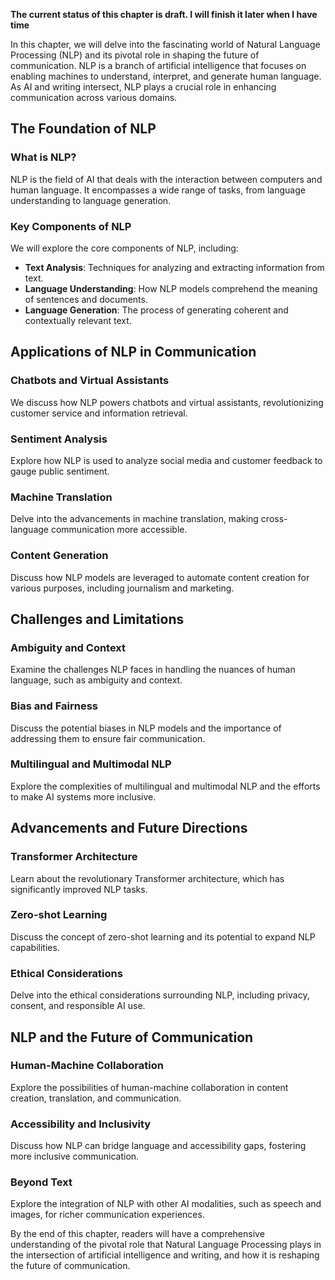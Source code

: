 **The current status of this chapter is draft. I will finish it later when I have time**

In this chapter, we will delve into the fascinating world of Natural Language Processing (NLP) and its pivotal role in shaping the future of communication. NLP is a branch of artificial intelligence that focuses on enabling machines to understand, interpret, and generate human language. As AI and writing intersect, NLP plays a crucial role in enhancing communication across various domains.

The Foundation of NLP
---------------------

### What is NLP?

NLP is the field of AI that deals with the interaction between computers and human language. It encompasses a wide range of tasks, from language understanding to language generation.

### Key Components of NLP

We will explore the core components of NLP, including:

* **Text Analysis**: Techniques for analyzing and extracting information from text.
* **Language Understanding**: How NLP models comprehend the meaning of sentences and documents.
* **Language Generation**: The process of generating coherent and contextually relevant text.

Applications of NLP in Communication
------------------------------------

### Chatbots and Virtual Assistants

We discuss how NLP powers chatbots and virtual assistants, revolutionizing customer service and information retrieval.

### Sentiment Analysis

Explore how NLP is used to analyze social media and customer feedback to gauge public sentiment.

### Machine Translation

Delve into the advancements in machine translation, making cross-language communication more accessible.

### Content Generation

Discuss how NLP models are leveraged to automate content creation for various purposes, including journalism and marketing.

Challenges and Limitations
--------------------------

### Ambiguity and Context

Examine the challenges NLP faces in handling the nuances of human language, such as ambiguity and context.

### Bias and Fairness

Discuss the potential biases in NLP models and the importance of addressing them to ensure fair communication.

### Multilingual and Multimodal NLP

Explore the complexities of multilingual and multimodal NLP and the efforts to make AI systems more inclusive.

Advancements and Future Directions
----------------------------------

### Transformer Architecture

Learn about the revolutionary Transformer architecture, which has significantly improved NLP tasks.

### Zero-shot Learning

Discuss the concept of zero-shot learning and its potential to expand NLP capabilities.

### Ethical Considerations

Delve into the ethical considerations surrounding NLP, including privacy, consent, and responsible AI use.

NLP and the Future of Communication
-----------------------------------

### Human-Machine Collaboration

Explore the possibilities of human-machine collaboration in content creation, translation, and communication.

### Accessibility and Inclusivity

Discuss how NLP can bridge language and accessibility gaps, fostering more inclusive communication.

### Beyond Text

Explore the integration of NLP with other AI modalities, such as speech and images, for richer communication experiences.

By the end of this chapter, readers will have a comprehensive understanding of the pivotal role that Natural Language Processing plays in the intersection of artificial intelligence and writing, and how it is reshaping the future of communication.
